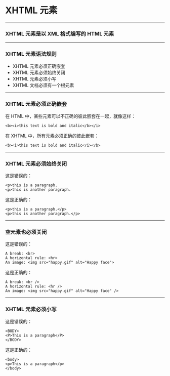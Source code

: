 # XHTML 元素

---

### XHTML 元素是以 XML 格式编写的 HTML 元素

---

### XHTML 元素语法规则

* XHTML 元素必须正确嵌套
* XHTML 元素必须始终关闭
* XHTML 元素必须小写
* XHTML 文档必须有一个根元素

---

### XHTML 元素必须正确嵌套

在 HTML 中，某些元素可以不正确的彼此嵌套在一起，就像这样：

```
<b><i>this text is bold and italic</b></i>
```

在 XHTML 中，所有元素必须正确的彼此嵌套：

```
<b><i>this text is bold and italic</i></b>
```

---

### XHTML 元素必须始终关闭

这是错误的：

```
<p>this is a paragraph.
<p>this is another paragraph.
```

这是正确的：

```
<p>this is a paragraph.</p>
<p>this is another paragraph.</p>
```

---

### 空元素也必须关闭

这是错误的：

```
A break: <br>
A horizontal rule: <hr>
An image: <img src="happy.gif" alt="Happy face">
```

这是正确的：

```
A break: <br />
A horizontal rule: <hr />
An image: <img src="happy.gif" alt="Happy face" />
```

---

### XHTML 元素必须小写

这是错误的： 

```
<BODY>
<P>This is a paragraph</P>
</BODY>
```

这是正确的：

```
<body>
<p>This is a paragraph</p>
</body>
```

